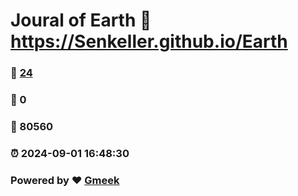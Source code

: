 # Joural of Earth :link: https://Senkeller.github.io/Earth 
### :page_facing_up: [24](https://Senkeller.github.io/Earth/tag.html) 
### :speech_balloon: 0 
### :hibiscus: 80560 
### :alarm_clock: 2024-09-01 16:48:30 
### Powered by :heart: [Gmeek](https://github.com/Meekdai/Gmeek)
